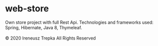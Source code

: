# web-store
Own store project with full Rest Api. Technologies and frameworks used: Spring, Hibernate, Java 8, Thymeleaf.<br/><br/>
© 2020 Ireneusz Trepka All Rights Reserved
